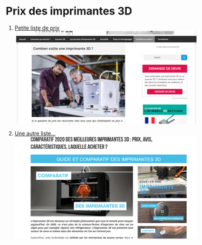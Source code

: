 # Prix des imprimantes 3D

1. [Petite liste de prix](http://www.primante3d.com/combien-ca-coute/)
![image](images/3dprix.png)

2. [Une autre liste...](https://www.objetconnecte.net/comparatifs/comparatif-meilleure-imprimante-3d/)
![image](images/3dautresprix.png)
